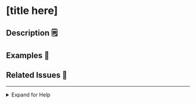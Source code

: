 <!-- 

⚠️ IMPORTANT ⚠️

- Please fill in all sections [in brackets]
- Please read the collapsible sections if you need help
- All comments in fenced brackets like this one are comments and will not be displayed

Please delete any sections below which you do not need to fill out. You may keep the collapsibe "help" section

-->

# [title here]

<!-- REQUIRED: Place a short description of your change here -->

## Description 🗒️

<!-- OPTIONAL: Place a long form description of your change here if necessary - describe why your change is needed -->

## Examples 📸

<!-- OPTIONAL: Screenshots with examples for your changes if they are UI related -->

## Related Issues 🔗

<!-- OPTIONAL: If this PR fixes, closes, or resolves an issue; please link that issue here -->

---

<details>
<summary> Expand for Help </summary>

- Have questions about the review or deployment process? View our [contributing docs](https://github.com/the-hideout/tarkov-dev/blob/main/CONTRIBUTING.md)
- Need additional help and want to chat in real time? Join our [community Discord](https://discord.gg/VGq6xtTD)

> By submitting this pull request, you agree to our [code of conduct](https://github.com/the-hideout/tarkov-dev/blob/main/CODE_OF_CONDUCT.md)

</details>
